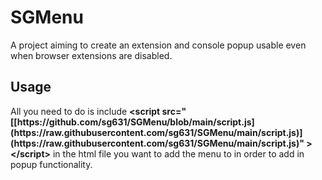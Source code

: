 <h1>SGMenu</h1>
<p>A project aiming to create an extension and console popup usable even when browser extensions are disabled.</p>
<h2>Usage</h2>
<p>All you need to do is include <b>&lt;script src="[[https://github.com/sg631/SGMenu/blob/main/script.js](https://raw.githubusercontent.com/sg631/SGMenu/main/script.js)](https://raw.githubusercontent.com/sg631/SGMenu/main/script.js)" &gt;&lt;/script&gt;</b> in the html file you want to add the menu to in order to add in popup functionality.</p>
